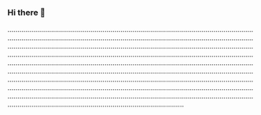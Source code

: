 ### Hi there 👋

.....................................................................................................................................................................................................................................................................................................................................................................................................................................................................................................................................................................................................................................................................................................................................................................................................................................................................................................................................................................................................................................................................................................................................................................................................................................................